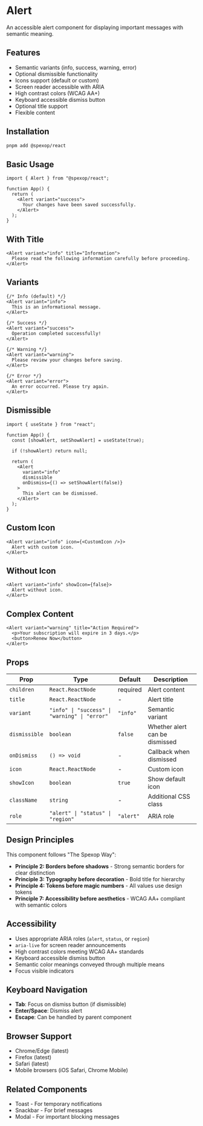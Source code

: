 # Alert

An accessible alert component for displaying important messages with semantic meaning.

## Features

- Semantic variants (info, success, warning, error)
- Optional dismissible functionality
- Icons support (default or custom)
- Screen reader accessible with ARIA
- High contrast colors (WCAG AA+)
- Keyboard accessible dismiss button
- Optional title support
- Flexible content

## Installation

```bash
pnpm add @spexop/react
```

## Basic Usage

```tsx
import { Alert } from "@spexop/react";

function App() {
  return (
    <Alert variant="success">
      Your changes have been saved successfully.
    </Alert>
  );
}
```

## With Title

```tsx
<Alert variant="info" title="Information">
  Please read the following information carefully before proceeding.
</Alert>
```

## Variants

```tsx
{/* Info (default) */}
<Alert variant="info">
  This is an informational message.
</Alert>

{/* Success */}
<Alert variant="success">
  Operation completed successfully!
</Alert>

{/* Warning */}
<Alert variant="warning">
  Please review your changes before saving.
</Alert>

{/* Error */}
<Alert variant="error">
  An error occurred. Please try again.
</Alert>
```

## Dismissible

```tsx
import { useState } from "react";

function App() {
  const [showAlert, setShowAlert] = useState(true);

  if (!showAlert) return null;

  return (
    <Alert
      variant="info"
      dismissible
      onDismiss={() => setShowAlert(false)}
    >
      This alert can be dismissed.
    </Alert>
  );
}
```

## Custom Icon

```tsx
<Alert variant="info" icon={<CustomIcon />}>
  Alert with custom icon.
</Alert>
```

## Without Icon

```tsx
<Alert variant="info" showIcon={false}>
  Alert without icon.
</Alert>
```

## Complex Content

```tsx
<Alert variant="warning" title="Action Required">
  <p>Your subscription will expire in 3 days.</p>
  <button>Renew Now</button>
</Alert>
```

## Props

| Prop | Type | Default | Description |
|------|------|---------|-------------|
| `children` | `React.ReactNode` | required | Alert content |
| `title` | `React.ReactNode` | - | Alert title |
| `variant` | `"info" \| "success" \| "warning" \| "error"` | `"info"` | Semantic variant |
| `dismissible` | `boolean` | `false` | Whether alert can be dismissed |
| `onDismiss` | `() => void` | - | Callback when dismissed |
| `icon` | `React.ReactNode` | - | Custom icon |
| `showIcon` | `boolean` | `true` | Show default icon |
| `className` | `string` | - | Additional CSS class |
| `role` | `"alert" \| "status" \| "region"` | `"alert"` | ARIA role |

## Design Principles

This component follows "The Spexop Way":

- **Principle 2: Borders before shadows** - Strong semantic borders for clear distinction
- **Principle 3: Typography before decoration** - Bold title for hierarchy
- **Principle 4: Tokens before magic numbers** - All values use design tokens
- **Principle 7: Accessibility before aesthetics** - WCAG AA+ compliant with semantic colors

## Accessibility

- Uses appropriate ARIA roles (`alert`, `status`, or `region`)
- `aria-live` for screen reader announcements
- High contrast colors meeting WCAG AA+ standards
- Keyboard accessible dismiss button
- Semantic color meanings conveyed through multiple means
- Focus visible indicators

## Keyboard Navigation

- **Tab**: Focus on dismiss button (if dismissible)
- **Enter/Space**: Dismiss alert
- **Escape**: Can be handled by parent component

## Browser Support

- Chrome/Edge (latest)
- Firefox (latest)
- Safari (latest)
- Mobile browsers (iOS Safari, Chrome Mobile)

## Related Components

- Toast - For temporary notifications
- Snackbar - For brief messages
- Modal - For important blocking messages
